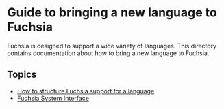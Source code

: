 # Guide to bringing a new language to Fuchsia

Fuchsia is designed to support a wide variety of languages.  This directory
contains documentation about how to bring a new language to Fuchsia.

## Topics

 * [How to structure Fuchsia support for a language](structure.md)
 * [Fuchsia System Interface](/docs/concepts/system/abi/system.md)
